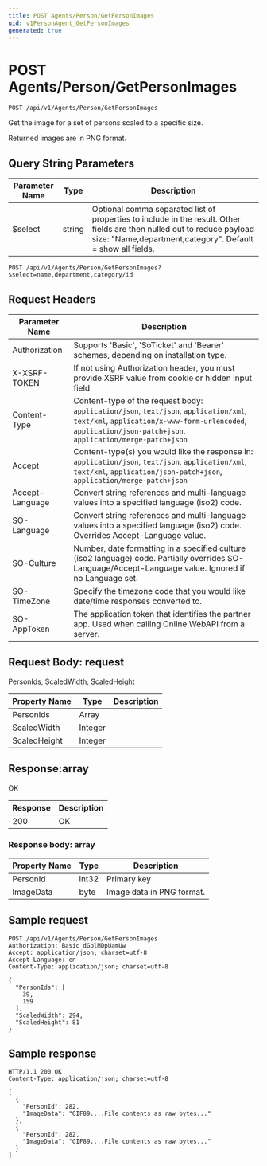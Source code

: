 ```yaml
---
title: POST Agents/Person/GetPersonImages
uid: v1PersonAgent_GetPersonImages
generated: true
---
```


# POST Agents/Person/GetPersonImages

```http
POST /api/v1/Agents/Person/GetPersonImages
```

Get the image for a set of persons scaled to a specific size.


Returned images are in PNG format.






## Query String Parameters

| Parameter Name | Type |  Description |
|----------------|------|--------------|
| $select | string |  Optional comma separated list of properties to include in the result. Other fields are then nulled out to reduce payload size: "Name,department,category". Default = show all fields. |

```http
POST /api/v1/Agents/Person/GetPersonImages?$select=name,department,category/id
```


## Request Headers

| Parameter Name | Description |
|----------------|-------------|
| Authorization  | Supports 'Basic', 'SoTicket' and 'Bearer' schemes, depending on installation type. |
| X-XSRF-TOKEN   | If not using Authorization header, you must provide XSRF value from cookie or hidden input field |
| Content-Type | Content-type of the request body: `application/json`, `text/json`, `application/xml`, `text/xml`, `application/x-www-form-urlencoded`, `application/json-patch+json`, `application/merge-patch+json` |
| Accept         | Content-type(s) you would like the response in: `application/json`, `text/json`, `application/xml`, `text/xml`, `application/json-patch+json`, `application/merge-patch+json` |
| Accept-Language | Convert string references and multi-language values into a specified language (iso2) code. |
| SO-Language | Convert string references and multi-language values into a specified language (iso2) code. Overrides Accept-Language value. |
| SO-Culture | Number, date formatting in a specified culture (iso2 language) code. Partially overrides SO-Language/Accept-Language value. Ignored if no Language set. |
| SO-TimeZone | Specify the timezone code that you would like date/time responses converted to. |
| SO-AppToken | The application token that identifies the partner app. Used when calling Online WebAPI from a server. |

## Request Body: request 

PersonIds, ScaledWidth, ScaledHeight 

| Property Name | Type |  Description |
|----------------|------|--------------|
| PersonIds | Array |  |
| ScaledWidth | Integer |  |
| ScaledHeight | Integer |  |

## Response:array

OK

| Response | Description |
|----------------|-------------|
| 200 | OK |

### Response body: array

| Property Name | Type |  Description |
|----------------|------|--------------|
| PersonId | int32 | Primary key |
| ImageData | byte | Image data in PNG format. |

## Sample request

```http!
POST /api/v1/Agents/Person/GetPersonImages
Authorization: Basic dGplMDpUamUw
Accept: application/json; charset=utf-8
Accept-Language: en
Content-Type: application/json; charset=utf-8

{
  "PersonIds": [
    39,
    159
  ],
  "ScaledWidth": 294,
  "ScaledHeight": 81
}
```

## Sample response

```http_
HTTP/1.1 200 OK
Content-Type: application/json; charset=utf-8

[
  {
    "PersonId": 282,
    "ImageData": "GIF89....File contents as raw bytes..."
  },
  {
    "PersonId": 282,
    "ImageData": "GIF89....File contents as raw bytes..."
  }
]
```